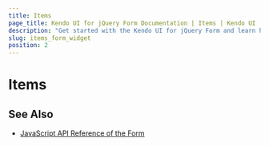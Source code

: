 ```yaml
---
title: Items
page_title: Kendo UI for jQuery Form Documentation | Items | Kendo UI
description: "Get started with the Kendo UI for jQuery Form and learn how to configure items."
slug: items_form_widget
position: 2
---
```


# Items


## See Also

* [JavaScript API Reference of the Form](/api/javascript/ui/from)
